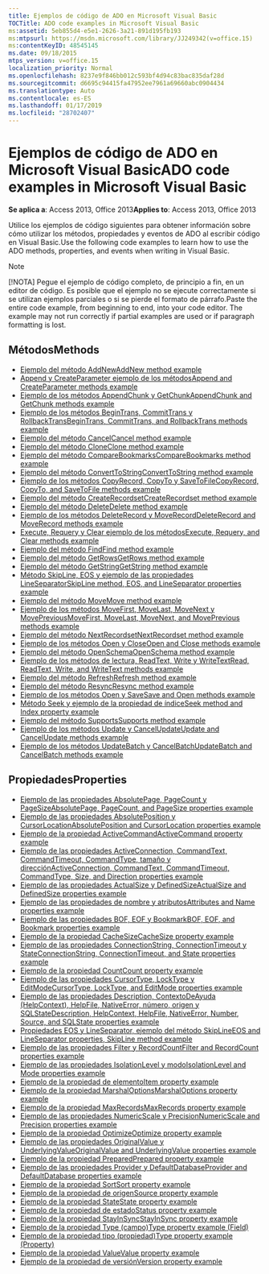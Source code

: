 ```yaml
---
title: Ejemplos de código de ADO en Microsoft Visual Basic
TOCTitle: ADO code examples in Microsoft Visual Basic
ms:assetid: 5eb855d4-e5e1-2626-3a21-891d195fb193
ms:mtpsurl: https://msdn.microsoft.com/library/JJ249342(v=office.15)
ms:contentKeyID: 48545145
ms.date: 09/18/2015
mtps_version: v=office.15
localization_priority: Normal
ms.openlocfilehash: 8237e9f846bb012c593bf4d94c83bac835daf28d
ms.sourcegitcommit: d6695c94415fa47952ee7961a69660abc0904434
ms.translationtype: Auto
ms.contentlocale: es-ES
ms.lasthandoff: 01/17/2019
ms.locfileid: "28702407"
---
```

# <a name="ado-code-examples-in-microsoft-visual-basic"></a><span data-ttu-id="159e5-102">Ejemplos de código de ADO en Microsoft Visual Basic</span><span class="sxs-lookup"><span data-stu-id="159e5-102">ADO code examples in Microsoft Visual Basic</span></span>

<span data-ttu-id="159e5-103">**Se aplica a**: Access 2013, Office 2013</span><span class="sxs-lookup"><span data-stu-id="159e5-103">**Applies to**: Access 2013, Office 2013</span></span>

<span data-ttu-id="159e5-104">Utilice los ejemplos de código siguientes para obtener información sobre cómo utilizar los métodos, propiedades y eventos de ADO al escribir código en Visual Basic.</span><span class="sxs-lookup"><span data-stu-id="159e5-104">Use the following code examples to learn how to use the ADO methods, properties, and events when writing in Visual Basic.</span></span>

> [!NOTE]
> <span data-ttu-id="159e5-p101">[!NOTA] Pegue el ejemplo de código completo, de principio a fin, en un editor de código. Es posible que el ejemplo no se ejecute correctamente si se utilizan ejemplos parciales o si se pierde el formato de párrafo.</span><span class="sxs-lookup"><span data-stu-id="159e5-p101">Paste the entire code example, from beginning to end, into your code editor. The example may not run correctly if partial examples are used or if paragraph formatting is lost.</span></span>

## <a name="methods"></a><span data-ttu-id="159e5-107">Métodos</span><span class="sxs-lookup"><span data-stu-id="159e5-107">Methods</span></span>

- [<span data-ttu-id="159e5-108">Ejemplo del método AddNew</span><span class="sxs-lookup"><span data-stu-id="159e5-108">AddNew method example</span></span>](addnew-method-example-vb.md)
- [<span data-ttu-id="159e5-109">Append y CreateParameter ejemplo de los métodos</span><span class="sxs-lookup"><span data-stu-id="159e5-109">Append and CreateParameter methods example</span></span>](append-and-createparameter-methods-example-vb.md)
- [<span data-ttu-id="159e5-110">Ejemplo de los métodos AppendChunk y GetChunk</span><span class="sxs-lookup"><span data-stu-id="159e5-110">AppendChunk and GetChunk methods example</span></span>](appendchunk-and-getchunk-methods-example-vb.md)
- [<span data-ttu-id="159e5-111">Ejemplo de los métodos BeginTrans, CommitTrans y RollbackTrans</span><span class="sxs-lookup"><span data-stu-id="159e5-111">BeginTrans, CommitTrans, and RollbackTrans methods example</span></span>](begintrans-committrans-and-rollbacktrans-methods-example-vb.md)
- [<span data-ttu-id="159e5-112">Ejemplo del método Cancel</span><span class="sxs-lookup"><span data-stu-id="159e5-112">Cancel method example</span></span>](cancel-method-example-vb.md)
- [<span data-ttu-id="159e5-113">Ejemplo del método Clone</span><span class="sxs-lookup"><span data-stu-id="159e5-113">Clone method example</span></span>](clone-method-example-vb.md)
- [<span data-ttu-id="159e5-114">Ejemplo del método CompareBookmarks</span><span class="sxs-lookup"><span data-stu-id="159e5-114">CompareBookmarks method example</span></span>](comparebookmarks-method-example-vb.md)
- [<span data-ttu-id="159e5-115">Ejemplo del método ConvertToString</span><span class="sxs-lookup"><span data-stu-id="159e5-115">ConvertToString method example</span></span>](converttostring-method-example-vb.md)
- [<span data-ttu-id="159e5-116">Ejemplo de los métodos CopyRecord, CopyTo y SaveToFile</span><span class="sxs-lookup"><span data-stu-id="159e5-116">CopyRecord, CopyTo, and SaveToFile methods example</span></span>](copyrecord-copyto-and-savetofile-methods-example-vb.md)
- [<span data-ttu-id="159e5-117">Ejemplo del método CreateRecordset</span><span class="sxs-lookup"><span data-stu-id="159e5-117">CreateRecordset method example</span></span>](createrecordset-method-example-vb.md)
- [<span data-ttu-id="159e5-118">Ejemplo del método Delete</span><span class="sxs-lookup"><span data-stu-id="159e5-118">Delete method example</span></span>](delete-method-example-vb.md)
- [<span data-ttu-id="159e5-119">Ejemplo de los métodos DeleteRecord y MoveRecord</span><span class="sxs-lookup"><span data-stu-id="159e5-119">DeleteRecord and MoveRecord methods example</span></span>](deleterecord-and-moverecord-methods-example-vb.md)
- [<span data-ttu-id="159e5-120">Execute, Requery y Clear ejemplo de los métodos</span><span class="sxs-lookup"><span data-stu-id="159e5-120">Execute, Requery, and Clear methods example</span></span>](execute-requery-and-clear-methods-example-vb.md)
- [<span data-ttu-id="159e5-121">Ejemplo del método Find</span><span class="sxs-lookup"><span data-stu-id="159e5-121">Find method example</span></span>](find-method-example-vb.md)
- [<span data-ttu-id="159e5-122">Ejemplo del método GetRows</span><span class="sxs-lookup"><span data-stu-id="159e5-122">GetRows method example</span></span>](getrows-method-example-vb.md)
- [<span data-ttu-id="159e5-123">Ejemplo del método GetString</span><span class="sxs-lookup"><span data-stu-id="159e5-123">GetString method example</span></span>](getstring-method-example-vb.md)
- [<span data-ttu-id="159e5-124">Método SkipLine, EOS y ejemplo de las propiedades LineSeparator</span><span class="sxs-lookup"><span data-stu-id="159e5-124">SkipLine method, EOS, and LineSeparator properties example</span></span>](eos-and-lineseparator-properties-and-skipline-method-example-vb.md)
- [<span data-ttu-id="159e5-125">Ejemplo del método Move</span><span class="sxs-lookup"><span data-stu-id="159e5-125">Move method example</span></span>](move-method-example-vb.md)
- [<span data-ttu-id="159e5-126">Ejemplo de los métodos MoveFirst, MoveLast, MoveNext y MovePrevious</span><span class="sxs-lookup"><span data-stu-id="159e5-126">MoveFirst, MoveLast, MoveNext, and MovePrevious methods example</span></span>](movefirst-movelast-movenext-and-moveprevious-methods-example-vb.md)
- [<span data-ttu-id="159e5-127">Ejemplo del método NextRecordset</span><span class="sxs-lookup"><span data-stu-id="159e5-127">NextRecordset method example</span></span>](nextrecordset-method-example-vb.md)
- [<span data-ttu-id="159e5-128">Ejemplo de los métodos Open y Close</span><span class="sxs-lookup"><span data-stu-id="159e5-128">Open and Close methods example</span></span>](open-and-close-methods-example-vb.md)
- [<span data-ttu-id="159e5-129">Ejemplo del método OpenSchema</span><span class="sxs-lookup"><span data-stu-id="159e5-129">OpenSchema method example</span></span>](openschema-method-example-vb.md)
- [<span data-ttu-id="159e5-130">Ejemplo de los métodos de lectura, ReadText, Write y WriteText</span><span class="sxs-lookup"><span data-stu-id="159e5-130">Read, ReadText, Write, and WriteText methods example</span></span>](read-readtext-write-and-writetext-methods-example-vb.md)
- [<span data-ttu-id="159e5-131">Ejemplo del método Refresh</span><span class="sxs-lookup"><span data-stu-id="159e5-131">Refresh method example</span></span>](refresh-method-example-vb.md)
- [<span data-ttu-id="159e5-132">Ejemplo del método Resync</span><span class="sxs-lookup"><span data-stu-id="159e5-132">Resync method example</span></span>](resync-method-example-vb.md)
- [<span data-ttu-id="159e5-133">Ejemplo de los métodos Open y Save</span><span class="sxs-lookup"><span data-stu-id="159e5-133">Save and Open methods example</span></span>](save-and-open-methods-example-vb.md)
- [<span data-ttu-id="159e5-134">Método Seek y ejemplo de la propiedad de índice</span><span class="sxs-lookup"><span data-stu-id="159e5-134">Seek method and Index property example</span></span>](seek-method-and-index-property-example-vb.md)
- [<span data-ttu-id="159e5-135">Ejemplo del método Supports</span><span class="sxs-lookup"><span data-stu-id="159e5-135">Supports method example</span></span>](supports-method-example-vb.md)
- [<span data-ttu-id="159e5-136">Ejemplo de los métodos Update y CancelUpdate</span><span class="sxs-lookup"><span data-stu-id="159e5-136">Update and CancelUpdate methods example</span></span>](update-and-cancelupdate-methods-example-vb.md)
- [<span data-ttu-id="159e5-137">Ejemplo de los métodos UpdateBatch y CancelBatch</span><span class="sxs-lookup"><span data-stu-id="159e5-137">UpdateBatch and CancelBatch methods example</span></span>](updatebatch-and-cancelbatch-methods-example-vb.md)

## <a name="properties"></a><span data-ttu-id="159e5-138">Propiedades</span><span class="sxs-lookup"><span data-stu-id="159e5-138">Properties</span></span>

- [<span data-ttu-id="159e5-139">Ejemplo de las propiedades AbsolutePage, PageCount y PageSize</span><span class="sxs-lookup"><span data-stu-id="159e5-139">AbsolutePage, PageCount, and PageSize properties example</span></span>](absolutepage-pagecount-and-pagesize-properties-example-vb.md)
- [<span data-ttu-id="159e5-140">Ejemplo de las propiedades AbsolutePosition y CursorLocation</span><span class="sxs-lookup"><span data-stu-id="159e5-140">AbsolutePosition and CursorLocation properties example</span></span>](absoluteposition-and-cursorlocation-properties-example-vb.md)
- [<span data-ttu-id="159e5-141">Ejemplo de la propiedad ActiveCommand</span><span class="sxs-lookup"><span data-stu-id="159e5-141">ActiveCommand property example</span></span>](activecommand-property-example-vb.md)
- [<span data-ttu-id="159e5-142">Ejemplo de las propiedades ActiveConnection, CommandText, CommandTimeout, CommandType, tamaño y dirección</span><span class="sxs-lookup"><span data-stu-id="159e5-142">ActiveConnection, CommandText, CommandTimeout, CommandType, Size, and Direction properties example</span></span>](activeconnection-commandtext-commandtimeout-commandtype-size-and-direction-properties-example-vb.md)
- [<span data-ttu-id="159e5-143">Ejemplo de las propiedades ActualSize y DefinedSize</span><span class="sxs-lookup"><span data-stu-id="159e5-143">ActualSize and DefinedSize properties example</span></span>](actualsize-and-definedsize-properties-example-vb.md)
- [<span data-ttu-id="159e5-144">Ejemplo de las propiedades de nombre y atributos</span><span class="sxs-lookup"><span data-stu-id="159e5-144">Attributes and Name properties example</span></span>](attributes-and-name-properties-example-vb.md)
- [<span data-ttu-id="159e5-145">Ejemplo de las propiedades BOF, EOF y Bookmark</span><span class="sxs-lookup"><span data-stu-id="159e5-145">BOF, EOF, and Bookmark properties example</span></span>](bof-eof-and-bookmark-properties-example-vb.md)
- [<span data-ttu-id="159e5-146">Ejemplo de la propiedad CacheSize</span><span class="sxs-lookup"><span data-stu-id="159e5-146">CacheSize property example</span></span>](cachesize-property-example-vb.md)
- [<span data-ttu-id="159e5-147">Ejemplo de las propiedades ConnectionString, ConnectionTimeout y State</span><span class="sxs-lookup"><span data-stu-id="159e5-147">ConnectionString, ConnectionTimeout, and State properties example</span></span>](connectionstring-connectiontimeout-and-state-properties-example-vb.md)
- [<span data-ttu-id="159e5-148">Ejemplo de la propiedad Count</span><span class="sxs-lookup"><span data-stu-id="159e5-148">Count property example</span></span>](count-property-example-vb.md)
- [<span data-ttu-id="159e5-149">Ejemplo de las propiedades CursorType, LockType y EditMode</span><span class="sxs-lookup"><span data-stu-id="159e5-149">CursorType, LockType, and EditMode properties example</span></span>](cursortype-locktype-and-editmode-properties-example-vb.md)
- [<span data-ttu-id="159e5-150">Ejemplo de las propiedades Description, ContextoDeAyuda (HelpContext), HelpFile, NativeError, número, origen y SQLState</span><span class="sxs-lookup"><span data-stu-id="159e5-150">Description, HelpContext, HelpFile, NativeError, Number, Source, and SQLState properties example</span></span>](description-helpcontext-helpfile-nativeerror-number-source-and-sqlstate-properties-example-vb.md)
- [<span data-ttu-id="159e5-151">Propiedades EOS y LineSeparator, ejemplo del método SkipLine</span><span class="sxs-lookup"><span data-stu-id="159e5-151">EOS and LineSeparator properties, SkipLine method example</span></span>](eos-and-lineseparator-properties-and-skipline-method-example-vb.md)
- [<span data-ttu-id="159e5-152">Ejemplo de las propiedades Filter y RecordCount</span><span class="sxs-lookup"><span data-stu-id="159e5-152">Filter and RecordCount properties example</span></span>](filter-and-recordcount-properties-example-vb.md)
- [<span data-ttu-id="159e5-153">Ejemplo de las propiedades IsolationLevel y modo</span><span class="sxs-lookup"><span data-stu-id="159e5-153">IsolationLevel and Mode properties example</span></span>](isolationlevel-and-mode-properties-example-vb.md)
- [<span data-ttu-id="159e5-154">Ejemplo de la propiedad de elemento</span><span class="sxs-lookup"><span data-stu-id="159e5-154">Item property example</span></span>](item-property-example-vb.md)
- [<span data-ttu-id="159e5-155">Ejemplo de la propiedad MarshalOptions</span><span class="sxs-lookup"><span data-stu-id="159e5-155">MarshalOptions property example</span></span>](marshaloptions-property-example-vb.md)
- [<span data-ttu-id="159e5-156">Ejemplo de la propiedad MaxRecords</span><span class="sxs-lookup"><span data-stu-id="159e5-156">MaxRecords property example</span></span>](maxrecords-property-example-vb.md)
- [<span data-ttu-id="159e5-157">Ejemplo de las propiedades NumericScale y Precision</span><span class="sxs-lookup"><span data-stu-id="159e5-157">NumericScale and Precision properties example</span></span>](ado-numericscale-and-precision-properties-example-vb.md)
- [<span data-ttu-id="159e5-158">Ejemplo de la propiedad Optimize</span><span class="sxs-lookup"><span data-stu-id="159e5-158">Optimize property example</span></span>](optimize-property-example-vb.md)
- [<span data-ttu-id="159e5-159">Ejemplo de las propiedades OriginalValue y UnderlyingValue</span><span class="sxs-lookup"><span data-stu-id="159e5-159">OriginalValue and UnderlyingValue properties example</span></span>](originalvalue-and-underlyingvalue-properties-example-vb.md)
- [<span data-ttu-id="159e5-160">Ejemplo de la propiedad Prepared</span><span class="sxs-lookup"><span data-stu-id="159e5-160">Prepared property example</span></span>](prepared-property-example-vb.md)
- [<span data-ttu-id="159e5-161">Ejemplo de las propiedades Provider y DefaultDatabase</span><span class="sxs-lookup"><span data-stu-id="159e5-161">Provider and DefaultDatabase properties example</span></span>](provider-and-defaultdatabase-properties-example-vb.md)
- [<span data-ttu-id="159e5-162">Ejemplo de la propiedad Sort</span><span class="sxs-lookup"><span data-stu-id="159e5-162">Sort property example</span></span>](sort-property-example-vb.md)
- [<span data-ttu-id="159e5-163">Ejemplo de la propiedad de origen</span><span class="sxs-lookup"><span data-stu-id="159e5-163">Source property example</span></span>](source-property-example-vb.md)
- [<span data-ttu-id="159e5-164">Ejemplo de la propiedad State</span><span class="sxs-lookup"><span data-stu-id="159e5-164">State property example</span></span>](state-property-example-vb.md)
- [<span data-ttu-id="159e5-165">Ejemplo de la propiedad de estado</span><span class="sxs-lookup"><span data-stu-id="159e5-165">Status property example</span></span>](status-property-example-recordset-vb.md)
- [<span data-ttu-id="159e5-166">Ejemplo de la propiedad StayInSync</span><span class="sxs-lookup"><span data-stu-id="159e5-166">StayInSync property example</span></span>](stayinsync-property-example-vb.md)
- [<span data-ttu-id="159e5-167">Ejemplo de la propiedad Type (campo)</span><span class="sxs-lookup"><span data-stu-id="159e5-167">Type property example (Field)</span></span>](type-property-example-field-vb.md)
- [<span data-ttu-id="159e5-168">Ejemplo de la propiedad tipo (propiedad)</span><span class="sxs-lookup"><span data-stu-id="159e5-168">Type property example (Property)</span></span>](type-property-example-property-vb.md)
- [<span data-ttu-id="159e5-169">Ejemplo de la propiedad Value</span><span class="sxs-lookup"><span data-stu-id="159e5-169">Value property example</span></span>](value-property-example-vb.md)
- [<span data-ttu-id="159e5-170">Ejemplo de la propiedad de versión</span><span class="sxs-lookup"><span data-stu-id="159e5-170">Version property example</span></span>](version-property-example-vb.md)

